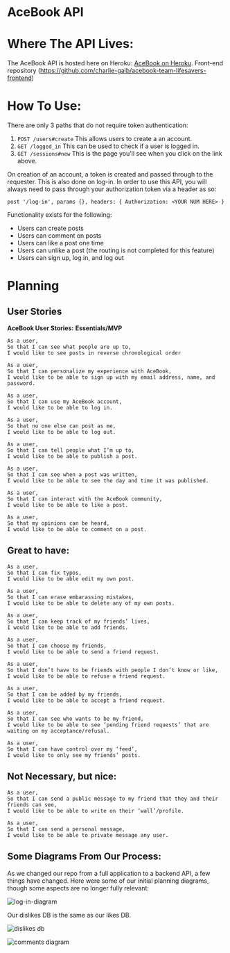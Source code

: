 # AceBook API

# Where The API Lives:
The AceBook API is hosted here on Heroku: [AceBook on Heroku](https://acebook-team-life-savers.herokuapp.com/).
Front-end repository (https://github.com/charlie-galb/acebook-team-lifesavers-frontend)

# How To Use:

There are only 3 paths that do not require token authentication:

  1. `POST /users#create` This allows users to create a an account.
  2. `GET /logged_in` This can be used to check if a user is logged in.
  3. `GET /sessions#new` This is the page you'll see when you click on the link above.
 
On creation of an account, a token is created and passed through to the requester. This is also done on log-in. 
In order to use this API, you will always need to pass through your authorization token via a header as so:

`post '/log-in', params {}, headers: { Authorization: <YOUR NUM HERE> }`

Functionality exists for the following:

  - Users can create posts
  - Users can comment on posts
  - Users can like a post one time
  - Users can unlike a post (the routing is not completed for this feature)
  - Users can sign up, log in, and log out
 
# Planning
## User Stories

**AceBook User Stories:**
**Essentials/MVP**
```
As a user,
So that I can see what people are up to,
I would like to see posts in reverse chronological order

As a user,
So that I can personalize my experience with AceBook,
I would like to be able to sign up with my email address, name, and password.

As a user,
So that I can use my AceBook account,
I would like to be able to log in.

As a user,
So that no one else can post as me,
I would like to be able to log out.

As a user,
So that I can tell people what I’m up to,
I would like to be able to publish a post.

As a user,
So that I can see when a post was written,
I would like to be able to see the day and time it was published.

As a user,
So that I can interact with the AceBook community,
I would like to be able to like a post.

As a user,
So that my opinions can be heard,
I would like to be able to comment on a post.
```
**Great to have:**
-------
```
As a user,
So that I can fix typos,
I would like to be able edit my own post.

As a user,
So that I can erase embarassing mistakes,
I would like to be able to delete any of my own posts.

As a user,
So that I can keep track of my friends’ lives,
I would like to be able to add friends.

As a user,
So that I can choose my friends,
I would like to be able to send a friend request.

As a user,
So that I don’t have to be friends with people I don’t know or like,
I would like to be able to refuse a friend request.

As a user,
So that I can be added by my friends,
I would like to be able to accept a friend request.

As a user,
So that I can see who wants to be my friend,
I would like to be able to see ‘pending friend requests’ that are waiting on my acceptance/refusal.

As a user,
So that I can have control over my ‘feed’,
I would like to only see my friends’ posts.
```
**Not Necessary, but nice:**
-------
```
As a user,
So that I can send a public message to my friend that they and their friends can see,
I would like to be able to write on their ‘wall’/profile.

As a user,
So that I can send a personal message,
I would like to be able to private message any user.
```

## Some Diagrams From Our Process:

As we changed our repo from a full application to a backend API, a few things have changed. Here were some of our initial planning diagrams, though some aspects are no longer fully relevant:

![log-in-diagram](https://tinyurl.com/login-feature-diagram)

Our dislikes DB is the same as our likes DB.

![dislikes db](https://tinyurl.com/post-likes-dislikes)


![comments diagram](https://tinyurl.com/comment-database)

